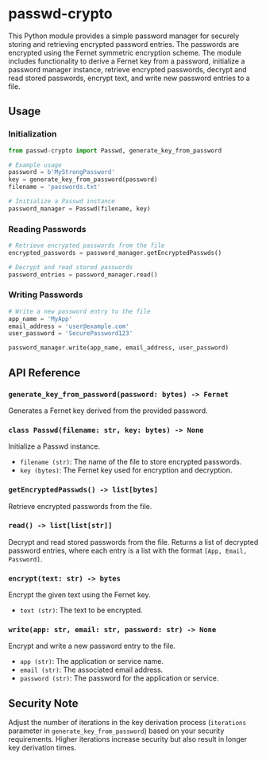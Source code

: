 # passwd-crypto

This Python module provides a simple password manager for securely storing and retrieving encrypted password entries. The passwords are encrypted using the Fernet symmetric encryption scheme. The module includes functionality to derive a Fernet key from a password, initialize a password manager instance, retrieve encrypted passwords, decrypt and read stored passwords, encrypt text, and write new password entries to a file.

## Usage

### Initialization

```python
from passwd-crypto import Passwd, generate_key_from_password

# Example usage
password = b'MyStrongPassword'
key = generate_key_from_password(password)
filename = 'passwords.txt'

# Initialize a Passwd instance
password_manager = Passwd(filename, key)
```

### Reading Passwords

```python
# Retrieve encrypted passwords from the file
encrypted_passwords = password_manager.getEncryptedPasswds()

# Decrypt and read stored passwords
password_entries = password_manager.read()
```

### Writing Passwords

```python
# Write a new password entry to the file
app_name = 'MyApp'
email_address = 'user@example.com'
user_password = 'SecurePassword123'

password_manager.write(app_name, email_address, user_password)
```

## API Reference

### `generate_key_from_password(password: bytes) -> Fernet`

Generates a Fernet key derived from the provided password.

### `class Passwd(filename: str, key: bytes) -> None`

Initialize a Passwd instance.

- `filename (str)`: The name of the file to store encrypted passwords.
- `key (bytes)`: The Fernet key used for encryption and decryption.

### `getEncryptedPasswds() -> list[bytes]`

Retrieve encrypted passwords from the file.

### `read() -> list[list[str]]`

Decrypt and read stored passwords from the file. Returns a list of decrypted password entries, where each entry is a list with the format `[App, Email, Password]`.

### `encrypt(text: str) -> bytes`

Encrypt the given text using the Fernet key.

- `text (str)`: The text to be encrypted.

### `write(app: str, email: str, password: str) -> None`

Encrypt and write a new password entry to the file.

- `app (str)`: The application or service name.
- `email (str)`: The associated email address.
- `password (str)`: The password for the application or service.

## Security Note

Adjust the number of iterations in the key derivation process (`iterations` parameter in `generate_key_from_password`) based on your security requirements. Higher iterations increase security but also result in longer key derivation times.
